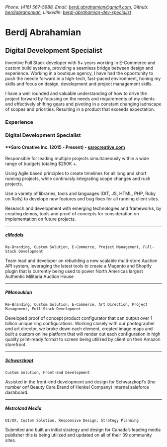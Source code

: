 ###### Phone: (416) 567-5988, Email: berdj.abrahamian@gmail.com, Github: [berdjabrahamian](https://berdjabrahamian.github.io/),  LinkedIn: [berdj-abrahamian-dev-specialist](https://www.linkedin.com/in/berdj-abrahamian-dev-specialist/)  


# Berdj Abrahamian
## Digital Development Specialist

Inventive Full Stack developer with 5+ years working in E-Commerce and custom build systems, providing a seamless bridge between design and experience. Working in a boutique agency, I have had the opportunity to push the needle forward in a high-tech, fast-paced environment, honing my skills and focus on design, development and project management skills.  

I have a well rounded and valuable understanding of how to drive the project forward by focusing on the needs and requirements of my clients and effectively shifting gears and pivoting in a constant changing ladnscape of scopes and priorities. Resulting in a product that exceeds expectation.

### Experience
### Digital Development Specialist
#### **Saro Creative Inc. (2015 - Present)  -  [sarocreative.com](https://sarocreative.com)

Responsible for leading multiple projects simultaneously within a wide range of budgets totaling $250K +.

Using Agile based principles to create timelines for all long and short running projects, while continuisly integrating scope changes and rush projects.

Use a variety of libraries, tools and languages (GIT, JS, HTML, PHP, Ruby on Rails) to develope new features and bug fixes for all running client sites.

Research and development with emerging technologies and frameworks, by creating demos, tools and proof of concepts for consideration on implementation on future projects.

---

##### [eMedals](https://emedals.com)

`Re-Branding, Custom Solution, E-Commerce, Project Management, Full-Stack Development`

Team lead and developer on rebuilding a new scalable multi-store Auction API system, leveraging the latest tools to create a Magento and Shopify plugin that is currently being used to power North Americas largest Authentic Militaria Auction House 

---

##### PManoukian
`Re-Branding, Custom Solution, E-Commerce, Art Direction, Project Management, Full-Stack Development`

Developed proof of concept product configurator that can output over 1 billion unique ring configurations. Working closely with our photographer and art director, we broke down each element, created image maps and built a custom online platform that will render out each configuration in high quality print-ready format to screen being utilized by client on their Amazon storefront.

---

##### [Schwarzkopt](https://myskp.com/)

`Custom Solution, Front-End Development`

Assisted in the front-end development and design for Schwarzkopf’s (the number onf Beauty Care Brand of Henkel Company) internal saleforce dashboard.

---

##### Metroland Media
`UI/UX, Custom Solution, Responsive Design, Strategy Planning`

Submited and built an initial strategy and design for Canada’s leading media publisher this is being utilized and updated on all of their 39 community sites.
